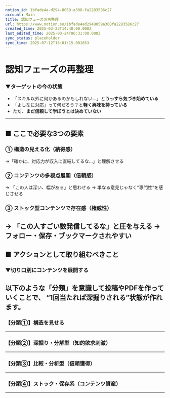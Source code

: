 ```yaml
---
notion_id: 1bfade4a-d294-8059-a308-fa2283586c27
account: Main
title: 認知フェーズの再整理
url: https://www.notion.so/1bfade4ad2948059a308fa2283586c27
created_time: 2025-03-23T14:40:00.000Z
last_edited_time: 2025-03-24T06:31:00.000Z
sync_status: placeholder
sync_time: 2025-07-12T15:01:15.001653
---
```

# 認知フェーズの再整理

### ▼ターゲットの今の状態
- 「スキル以外に何かあるのかもしれない…」と**うっすら気づき始めている**
- 「よしなに対応」って何だろう？と**軽く興味を持っている**
- ただ、**まだ信頼して学ぼうとは決めていない**
---
## ■ ここで必要な3つの要素
### ① 構造の見える化（納得感）
→「確かに、対応力が収入に直結してるな…」と理解させる
### ② コンテンツの多視点展開（信頼感）
→ 「この人は深い、幅がある」と思わせる
→ 単なる意見じゃなく“専門性”を感じさせる
### ③ ストック型コンテンツで存在感（権威性）
→ 「この人すごい数発信してるな」と圧を与える
→ フォロー・保存・ブックマークされやすい
---
## ■ アクションとして取り組むべきこと
### ▼切り口別にコンテンツを展開する
以下のような「分類」を意識して投稿やPDFを作っていくことで、
“1回当たれば深掘りされる”状態が作れます。
---
### 【分類①】構造を見せる
---
### 【分類②】深掘り・分解型（知的欲求刺激）
---
### 【分類③】比較・分析型（信頼獲得）
---
### 【分類④】ストック・保存系（コンテンツ資産）
---
